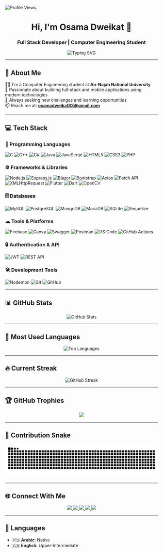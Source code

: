 <p align="left">
  <img src="https://komarev.com/ghpvc/?username=osamadweikat&label=PROFILE%20VIEWS&color=FF7F50&labelColor=141321&style=for-the-badge" alt="Profile Views"/>
</p>

<h1 align="center">Hi, I'm Osama Dweikat 👋</h1>

<h3 align="center">Full Stack Developer | Computer Engineering Student</h3>

<p align="center">
  <img src="https://readme-typing-svg.herokuapp.com?font=Fira+Code&duration=2000&pause=1000&color=00C8FF&center=true&vCenter=true&width=500&lines=Software+Engineer+%F0%9F%92%BB;Full+Stack+Web+%26+Mobile+Developer;Passionate+about+Tech+%F0%9F%94%A5;Always+Learning+New+Things+%F0%9F%93%9A" alt="Typing SVG" />
</p>

---

## 💫 About Me
👨‍💻 I'm a Computer Engineering student at **An-Najah National University**  
🧠 Passionate about building full-stack and mobile applications using modern technologies  
🚀 Always seeking new challenges and learning opportunities  
📫 Reach me at: **osamadweikat83@gmail.com**

---

## 💻 Tech Stack

### 📝 Programming Languages
![C](https://img.shields.io/badge/C-00599C?style=for-the-badge&logo=c&logoColor=white)
![C++](https://img.shields.io/badge/C++-00599C?style=for-the-badge&logo=c%2B%2B&logoColor=white)
![C#](https://img.shields.io/badge/C%23-239120?style=for-the-badge&logo=c-sharp&logoColor=white)
![Java](https://img.shields.io/badge/Java-ED8B00?style=for-the-badge&logo=java&logoColor=white)
![JavaScript](https://img.shields.io/badge/JavaScript-F7DF1E?style=for-the-badge&logo=javascript&logoColor=black)
![HTML5](https://img.shields.io/badge/HTML5-E34F26?style=for-the-badge&logo=html5&logoColor=white)
![CSS3](https://img.shields.io/badge/CSS3-1572B6?style=for-the-badge&logo=css3&logoColor=white)
![PHP](https://img.shields.io/badge/PHP-777BB4?style=for-the-badge&logo=php&logoColor=white)

### ⚙ Frameworks & Libraries
![Node.js](https://img.shields.io/badge/Node.js-339933?style=for-the-badge&logo=nodedotjs&logoColor=white)
![Express.js](https://img.shields.io/badge/Express.js-000000?style=for-the-badge&logo=express&logoColor=white)
![Blazor](https://img.shields.io/badge/Blazor-512BD4?style=for-the-badge&logo=blazor&logoColor=white)
![Bootstrap](https://img.shields.io/badge/Bootstrap-7952B3?style=for-the-badge&logo=bootstrap&logoColor=white)
![Axios](https://img.shields.io/badge/Axios-5A29E4?style=for-the-badge&logo=axios&logoColor=white)
![Fetch API](https://img.shields.io/badge/Fetch%20API-000000?style=for-the-badge&logo=javascript&logoColor=white)
![XMLHttpRequest](https://img.shields.io/badge/XMLHttpRequest-008000?style=for-the-badge&logo=javascript&logoColor=white)
![Flutter](https://img.shields.io/badge/Flutter-02569B?style=for-the-badge&logo=flutter&logoColor=white)
![Dart](https://img.shields.io/badge/Dart-0175C2?style=for-the-badge&logo=dart&logoColor=white)
![OpenCV](https://img.shields.io/badge/OpenCV-5C3EE8?style=for-the-badge&logo=opencv&logoColor=white)

### 🗄 Databases
![MySQL](https://img.shields.io/badge/MySQL-4479A1?style=for-the-badge&logo=mysql&logoColor=white)
![PostgreSQL](https://img.shields.io/badge/PostgreSQL-336791?style=for-the-badge&logo=postgresql&logoColor=white)
![MongoDB](https://img.shields.io/badge/MongoDB-47A248?style=for-the-badge&logo=mongodb&logoColor=white)
![MariaDB](https://img.shields.io/badge/MariaDB-003545?style=for-the-badge&logo=mariadb&logoColor=white)
![SQLite](https://img.shields.io/badge/SQLite-003B57?style=for-the-badge&logo=sqlite&logoColor=white)
![Sequelize](https://img.shields.io/badge/Sequelize-3C76AF?style=for-the-badge&logo=sequelize&logoColor=white)

### ☁ Tools & Platforms
![Firebase](https://img.shields.io/badge/Firebase-FFCA28?style=for-the-badge&logo=firebase&logoColor=black)
![Canva](https://img.shields.io/badge/Canva-00C4CC?style=for-the-badge&logo=canva&logoColor=white)
![Swagger](https://img.shields.io/badge/Swagger-85EA2D?style=for-the-badge&logo=swagger&logoColor=black)
![Postman](https://img.shields.io/badge/Postman-FF6C37?style=for-the-badge&logo=postman&logoColor=white)
![VS Code](https://img.shields.io/badge/VS%20Code-007ACC?style=for-the-badge&logo=visualstudiocode&logoColor=white)
![GitHub Actions](https://img.shields.io/badge/GitHub%20Actions-2088FF?style=for-the-badge&logo=githubactions&logoColor=white)

### 🔒 Authentication & API
![JWT](https://img.shields.io/badge/JWT-000000?style=for-the-badge&logo=JSON%20web%20tokens&logoColor=white)
![REST API](https://img.shields.io/badge/REST%20API-FF6F00?style=for-the-badge&logo=rest&logoColor=white)

### 🛠 Development Tools
![Nodemon](https://img.shields.io/badge/Nodemon-76D04B?style=for-the-badge&logo=nodemon&logoColor=black)
![Git](https://img.shields.io/badge/Git-F05032?style=for-the-badge&logo=git&logoColor=white)
![GitHub](https://img.shields.io/badge/GitHub-181717?style=for-the-badge&logo=github&logoColor=white)


---

## 📊 GitHub Stats
<p align="center">
 <img src="https://github-readme-stats.vercel.app/api?username=osamadweikat&show_icons=true&hide_border=true&bg_color=0D1117&title_color=40E0D0&text_color=BA55D3&icon_color=FF7F50" alt="GitHub Stats"/>
</p>

<hr/>

## 🧩 Most Used Languages
<p align="center">
   <img src="https://github-readme-stats.vercel.app/api/top-langs/?username=osamadweikat&layout=compact&theme=transparent&bg_color=000033&title_color=FFD580&text_color=FFD580" alt="Top Languages"/>
</p>

<hr/>

## 🔥 Current Streak
<p align="center">
  <img src="https://streak-stats.demolab.com?user=osamadweikat&theme=highcontrast&fire=FF4500&ring=FFD700&currStreakLabel=FF6347&sideNums=FFD700&sideLabels=FF6347" alt="GitHub Streak"/>
</p>

---

## 🏆 GitHub Trophies
<p align="center">
  <img src="https://github-profile-trophy.vercel.app/?username=osamadweikat&theme=gruvbox&no-frame=true&no-bg=true&row=1&column=5" />
</p>

---

## 🐍 Contribution Snake
<p align="center">
  <picture>
    <source media="(prefers-color-scheme: dark)" srcset="https://github.com/osamadweikat/osamadweikat/blob/output/snake-dark.svg" />
    <img alt="Contribution Snake" src="https://github.com/osamadweikat/osamadweikat/blob/output/snake.svg" />
  </picture>
</p>

---

## 🌐 Connect With Me
<p align="center">
  <a href="mailto:osamadweikat83@gmail.com">
    <img src="https://img.shields.io/badge/Email-D14836?style=for-the-badge&logo=gmail&logoColor=white"/>
  </a>
  <a href="https://github.com/osamadweikat">
    <img src="https://img.shields.io/badge/GitHub-100000?style=for-the-badge&logo=github&logoColor=white"/>
  </a>
  <a href="https://www.facebook.com/osamahssein.dwiekat" target="_blank">
    <img src="https://img.shields.io/badge/Facebook-1877F2?style=for-the-badge&logo=facebook&logoColor=white"/>
  </a>
  <a href="https://www.instagram.com/osama.dweikat1?igsh=MWwzbm5mZXJuNDhmZg%3D%3D&utm_source=qr" target="_blank">
    <img src="https://img.shields.io/badge/Instagram-E4405F?style=for-the-badge&logo=instagram&logoColor=white"/>
  </a>
  <a href="https://linkedin.com/in/osama-dweikat-627857379" target="_blank">
    <img src="https://img.shields.io/badge/LinkedIn-0077B5?style=for-the-badge&logo=linkedin&logoColor=white"/>
  </a>
</p>


---

## 🧠 Languages
- 🇵🇸 **Arabic**: Native  
- 🇬🇧 **English**: Upper-Intermediate  
